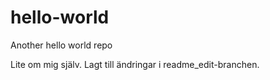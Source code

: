 # hello-world
Another hello world repo

Lite om mig själv. Lagt till ändringar i readme_edit-branchen.
